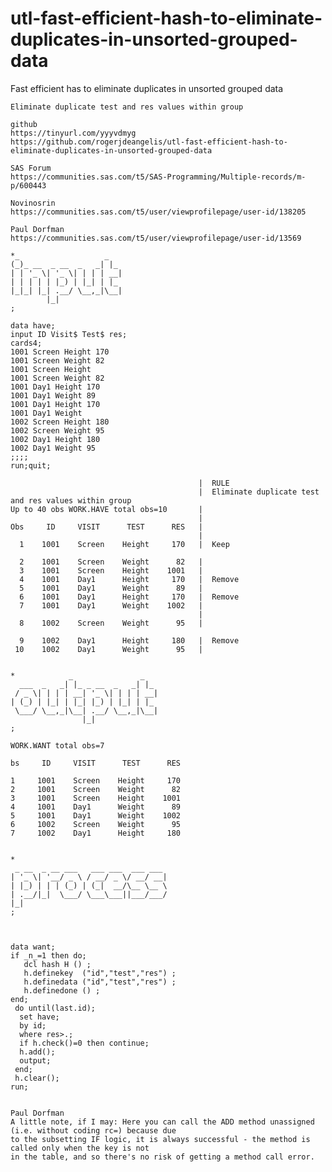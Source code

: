# utl-fast-efficient-hash-to-eliminate-duplicates-in-unsorted-grouped-data
Fast efficient has to eliminate duplicates in unsorted grouped data

    Eliminate duplicate test and res values within group

    github
    https://tinyurl.com/yyyvdmyg
    https://github.com/rogerjdeangelis/utl-fast-efficient-hash-to-eliminate-duplicates-in-unsorted-grouped-data

    SAS Forum
    https://communities.sas.com/t5/SAS-Programming/Multiple-records/m-p/600443

    Novinosrin
    https://communities.sas.com/t5/user/viewprofilepage/user-id/138205

    Paul Dorfman
    https://communities.sas.com/t5/user/viewprofilepage/user-id/13569

    *_                   _
    (_)_ __  _ __  _   _| |_
    | | '_ \| '_ \| | | | __|
    | | | | | |_) | |_| | |_
    |_|_| |_| .__/ \__,_|\__|
            |_|
    ;

    data have;
    input ID Visit$ Test$ res;
    cards4;
    1001 Screen Height 170
    1001 Screen Weight 82
    1001 Screen Height
    1001 Screen Weight 82
    1001 Day1 Height 170
    1001 Day1 Weight 89
    1001 Day1 Height 170
    1001 Day1 Weight
    1002 Screen Height 180
    1002 Screen Weight 95
    1002 Day1 Height 180
    1002 Day1 Weight 95
    ;;;;
    run;quit;

                                              |  RULE
                                              |  Eliminate duplicate test and res values within group
    Up to 40 obs WORK.HAVE total obs=10       |
                                              |
    Obs     ID     VISIT      TEST      RES   |
                                              |
      1    1001    Screen    Height     170   |  Keep

      2    1001    Screen    Weight      82   |
      3    1001    Screen    Height    1001   |
      4    1001    Day1      Height     170   |  Remove
      5    1001    Day1      Weight      89   |
      6    1001    Day1      Height     170   |  Remove
      7    1001    Day1      Weight    1002   |
                                              |
      8    1002    Screen    Weight      95   |

      9    1002    Day1      Height     180   |  Remove
     10    1002    Day1      Weight      95   |


    *            _               _
      ___  _   _| |_ _ __  _   _| |_
     / _ \| | | | __| '_ \| | | | __|
    | (_) | |_| | |_| |_) | |_| | |_
     \___/ \__,_|\__| .__/ \__,_|\__|
                    |_|
    ;

    WORK.WANT total obs=7

    bs     ID     VISIT      TEST      RES

    1     1001    Screen    Height     170
    2     1001    Screen    Weight      82
    3     1001    Screen    Height    1001
    4     1001    Day1      Weight      89
    5     1001    Day1      Weight    1002
    6     1002    Screen    Weight      95
    7     1002    Day1      Height     180


    *
     _ __  _ __ ___   ___ ___  ___ ___
    | '_ \| '__/ _ \ / __/ _ \/ __/ __|
    | |_) | | | (_) | (_|  __/\__ \__ \
    | .__/|_|  \___/ \___\___||___/___/
    |_|
    ;



    data want;
    if _n_=1 then do;
       dcl hash H () ;
       h.definekey  ("id","test","res") ;
       h.definedata ("id","test","res") ;
       h.definedone () ;
    end;
     do until(last.id);
      set have;
      by id;
      where res>.;
      if h.check()=0 then continue;
      h.add();
      output;
     end;
     h.clear();
    run;


    Paul Dorfman
    A little note, if I may: Here you can call the ADD method unassigned (i.e. without coding rc=) because due
    to the subsetting IF logic, it is always successful - the method is called only when the key is not
    in the table, and so there's no risk of getting a method call error.



